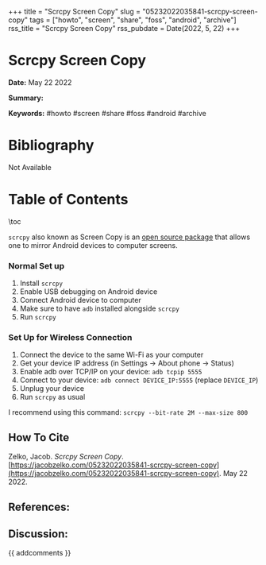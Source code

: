 +++
title = "Scrcpy Screen Copy"
slug = "05232022035841-scrcpy-screen-copy"
tags = ["howto", "screen", "share", "foss", "android", "archive"]
rss_title = "Scrcpy Screen Copy"
rss_pubdate = Date(2022, 5, 22)
+++



Scrcpy Screen Copy
=========

**Date:** May 22 2022

**Summary:** 

**Keywords:** #howto #screen #share #foss #android #archive

Bibliography
==========

Not Available

Table of Contents
=========

\toc

`scrcpy` also known as Screen Copy is an [open source package](/https://github.com/Genymobile/scrcpy) that allows one to mirror Android devices to computer screens.

### Normal Set up

1. Install `scrcpy`
2. Enable USB debugging on Android device
3. Connect Android device to computer
4. Make sure to have `adb` installed alongside `scrcpy`
5. Run `scrcpy`

### Set Up for Wireless Connection

1. Connect the device to the same Wi-Fi as your computer
2. Get your device IP address (in Settings -> About phone -> Status)
3. Enable adb over TCP/IP on your device: `adb tcpip 5555`
4. Connect to your device: `adb connect DEVICE_IP:5555` (replace `DEVICE_IP`)
5. Unplug your device
6. Run `scrcpy` as usual

I recommend using this command: `scrcpy --bit-rate 2M --max-size 800`
## How To Cite

 Zelko, Jacob. _Scrcpy Screen Copy_. [https://jacobzelko.com/05232022035841-scrcpy-screen-copy](https://jacobzelko.com/05232022035841-scrcpy-screen-copy). May 22 2022.
## References:
## Discussion: 

{{ addcomments }}
